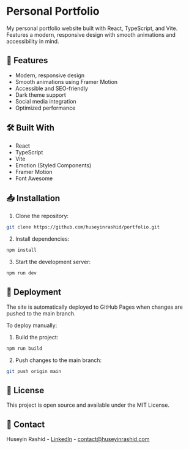 # Personal Portfolio

My personal portfolio website built with React, TypeScript, and Vite. Features a modern, responsive design with smooth animations and accessibility in mind.

## 🚀 Features

- Modern, responsive design
- Smooth animations using Framer Motion
- Accessible and SEO-friendly
- Dark theme support
- Social media integration
- Optimized performance

## 🛠️ Built With

- React
- TypeScript
- Vite
- Emotion (Styled Components)
- Framer Motion
- Font Awesome

## 📥 Installation

1. Clone the repository:
```bash
git clone https://github.com/huseyinrashid/portfolio.git
```

2. Install dependencies:
```bash
npm install
```

3. Start the development server:
```bash
npm run dev
```

## 🚀 Deployment

The site is automatically deployed to GitHub Pages when changes are pushed to the main branch.

To deploy manually:

1. Build the project:
```bash
npm run build
```

2. Push changes to the main branch:
```bash
git push origin main
```

## 📝 License

This project is open source and available under the MIT License.

## 🤝 Contact

Huseyin Rashid - [LinkedIn](https://linkedin.com/in/huseyinrashid) - contact@huseyinrashid.com
